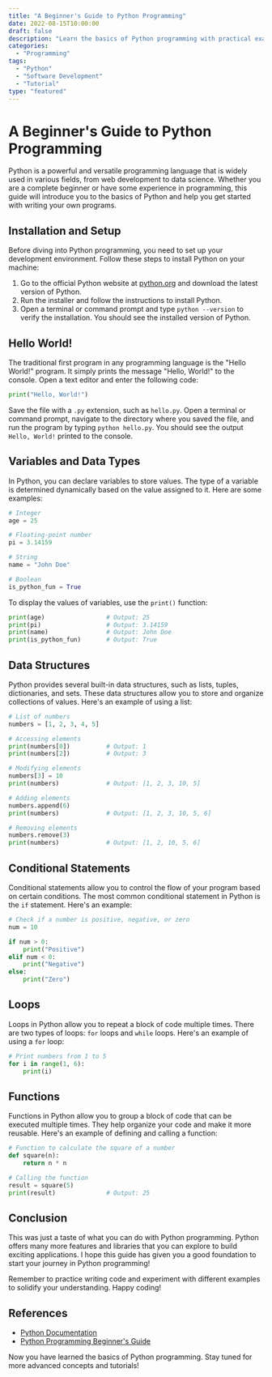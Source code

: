 ```yaml
---
title: "A Beginner's Guide to Python Programming"
date: 2022-08-15T10:00:00
draft: false
description: "Learn the basics of Python programming with practical examples."
categories:
  - "Programming"
tags:
  - "Python"
  - "Software Development"
  - "Tutorial"
type: "featured"
---
```


# A Beginner's Guide to Python Programming

Python is a powerful and versatile programming language that is widely used in various fields, from web development to data science. Whether you are a complete beginner or have some experience in programming, this guide will introduce you to the basics of Python and help you get started with writing your own programs.

## Installation and Setup

Before diving into Python programming, you need to set up your development environment. Follow these steps to install Python on your machine:

1. Go to the official Python website at [python.org](https://www.python.org/) and download the latest version of Python.
2. Run the installer and follow the instructions to install Python.
3. Open a terminal or command prompt and type `python --version` to verify the installation. You should see the installed version of Python.

## Hello World!

The traditional first program in any programming language is the "Hello World!" program. It simply prints the message "Hello, World!" to the console. Open a text editor and enter the following code:

```python
print("Hello, World!")
```

Save the file with a `.py` extension, such as `hello.py`. Open a terminal or command prompt, navigate to the directory where you saved the file, and run the program by typing `python hello.py`. You should see the output `Hello, World!` printed to the console.

## Variables and Data Types

In Python, you can declare variables to store values. The type of a variable is determined dynamically based on the value assigned to it. Here are some examples:

```python
# Integer
age = 25

# Floating-point number
pi = 3.14159

# String
name = "John Doe"

# Boolean
is_python_fun = True
```

To display the values of variables, use the `print()` function:

```python
print(age)                 # Output: 25
print(pi)                  # Output: 3.14159
print(name)                # Output: John Doe
print(is_python_fun)       # Output: True
```

## Data Structures

Python provides several built-in data structures, such as lists, tuples, dictionaries, and sets. These data structures allow you to store and organize collections of values. Here's an example of using a list:

```python
# List of numbers
numbers = [1, 2, 3, 4, 5]

# Accessing elements
print(numbers[0])          # Output: 1
print(numbers[2])          # Output: 3

# Modifying elements
numbers[3] = 10
print(numbers)             # Output: [1, 2, 3, 10, 5]

# Adding elements
numbers.append(6)
print(numbers)             # Output: [1, 2, 3, 10, 5, 6]

# Removing elements
numbers.remove(3)
print(numbers)             # Output: [1, 2, 10, 5, 6]
```

## Conditional Statements

Conditional statements allow you to control the flow of your program based on certain conditions. The most common conditional statement in Python is the `if` statement. Here's an example:

```python
# Check if a number is positive, negative, or zero
num = 10

if num > 0:
    print("Positive")
elif num < 0:
    print("Negative")
else:
    print("Zero")
```

## Loops

Loops in Python allow you to repeat a block of code multiple times. There are two types of loops: `for` loops and `while` loops. Here's an example of using a `for` loop:

```python
# Print numbers from 1 to 5
for i in range(1, 6):
    print(i)
```

## Functions

Functions in Python allow you to group a block of code that can be executed multiple times. They help organize your code and make it more reusable. Here's an example of defining and calling a function:

```python
# Function to calculate the square of a number
def square(n):
    return n * n

# Calling the function
result = square(5)
print(result)              # Output: 25
```

## Conclusion

This was just a taste of what you can do with Python programming. Python offers many more features and libraries that you can explore to build exciting applications. I hope this guide has given you a good foundation to start your journey in Python programming!

Remember to practice writing code and experiment with different examples to solidify your understanding. Happy coding!

## References

- [Python Documentation](https://docs.python.org/)
- [Python Programming Beginner's Guide](https://realpython.com/tutorials/beginner/)

Now you have learned the basics of Python programming. Stay tuned for more advanced concepts and tutorials!
